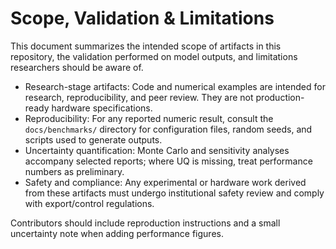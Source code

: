 # Scope, Validation & Limitations

This document summarizes the intended scope of artifacts in this repository, the validation performed on model outputs, and limitations researchers should be aware of.

- Research-stage artifacts: Code and numerical examples are intended for research, reproducibility, and peer review. They are not production-ready hardware specifications.
- Reproducibility: For any reported numeric result, consult the `docs/benchmarks/` directory for configuration files, random seeds, and scripts used to generate outputs.
- Uncertainty quantification: Monte Carlo and sensitivity analyses accompany selected reports; where UQ is missing, treat performance numbers as preliminary.
- Safety and compliance: Any experimental or hardware work derived from these artifacts must undergo institutional safety review and comply with export/control regulations.

Contributors should include reproduction instructions and a small uncertainty note when adding performance figures.
